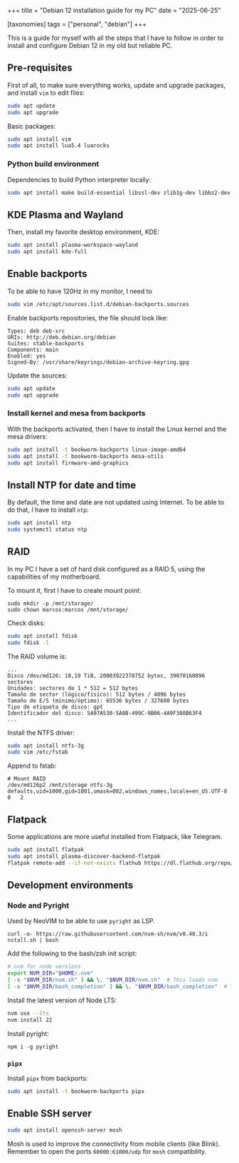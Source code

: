 +++
title = "Debian 12 installation guide for my PC"
date = "2025-06-25"

[taxonomies]
tags = ["personal", "debian"]
+++

This is a guide for myself with all the steps that I have to follow in order to
install and configure Debian 12 in my old but reliable PC.

## Pre-requisites

First of all, to make sure everything works, update and upgrade packages, and install
`vim` to edit files:

```bash
sudo apt update
sudo apt upgrade
```

Basic packages:

```bash
sudo apt install vim
sudo apt install lua5.4 luarocks
```

### Python build environment

Dependencies to build Python interpreter locally:

```bash
sudo apt install make build-essential libssl-dev zlib1g-dev libbz2-dev libreadline-dev libsqlite3-dev curl wget git libncursesw5-dev xz-utils tk-dev libxml2-dev libxmlsec1-dev libffi-dev liblzma-dev libzstd-dev
```

## KDE Plasma and Wayland

Then, install my favorite desktop environment, KDE:

```bash
sudo apt install plasma-workspace-wayland
sudo apt install kde-full
```

## Enable backports

To be able to have 120Hz in my monitor, I need to

```bash
sudo vim /etc/apt/sources.list.d/debian-backports.sources
```

Enable backports repositories, the file should look like:

```
Types: deb deb-src
URIs: http://deb.debian.org/debian
Suites: stable-backports
Components: main
Enabled: yes
Signed-By: /usr/share/keyrings/debian-archive-keyring.gpg
```

Update the sources:

```bash
sudo apt update
sudo apt upgrade
```

### Install kernel and mesa from backports

With the backports activated, then I have to install the Linux kernel and the mesa
drivers:

```bash
sudo apt install -t bookworm-backports linux-image-amd64
sudo apt install -t bookworm-backports mesa-utils
sudo apt install firmware-amd-graphics
```

## Install NTP for date and time

By default, the time and date are not updated using Internet. To be able to do that,
I have to install `ntp`:

```bash
sudo apt install ntp
sudo systemctl status ntp
```

## RAID

In my PC I have a set of hard disk configured as a RAID 5, using the capabilities of
my motherboard.

To mount it, first I have to create mount point:

```
sudo mkdir -p /mnt/storage/
sudo chown marcos:marcos /mnt/storage/
```

Check disks:

```bash
sudo apt install fdisk
sudo fdisk -l
```

The RAID volume is:

```
...
Disco /dev/md126: 18,19 TiB, 20003922378752 bytes, 39070160896 sectores
Unidades: sectores de 1 * 512 = 512 bytes
Tamaño de sector (lógico/físico): 512 bytes / 4096 bytes
Tamaño de E/S (mínimo/óptimo): 65536 bytes / 327680 bytes
Tipo de etiqueta de disco: gpt
Identificador del disco: 5A97A530-5A8B-499C-9B06-4A9F380B63F4
...
```

Install the NTFS driver:

```bash
sudo apt install ntfs-3g
sudo vim /etc/fstab
```

Append to fstab:

```
# Mount RAID
/dev/md126p2 /mnt/storage ntfs-3g defaults,uid=1000,gid=1001,umask=002,windows_names,locale=en_US.UTF-8	0	2
```

## Flatpack

Some applications are more useful installed from Flatpack, like Telegram.

```bash
sudo apt install flatpak
sudo apt install plasma-discover-backend-flatpak
flatpak remote-add --if-not-exists flathub https://dl.flathub.org/repo/flathub.flatpakrepo
```

## Development environments

### Node and Pyright

Used by NeoVIM to be able to use `pyright` as LSP.

```
curl -o- https://raw.githubusercontent.com/nvm-sh/nvm/v0.40.3/i
nstall.sh | bash
```

Add the following to the bash/zsh init script:

```bash
# nvm for node versions
export NVM_DIR="$HOME/.nvm"
[ -s "$NVM_DIR/nvm.sh" ] && \. "$NVM_DIR/nvm.sh"  # This loads nvm
[ -s "$NVM_DIR/bash_completion" ] && \. "$NVM_DIR/bash_completion"  # This loads nvm bash_completion
```

Install the latest version of Node LTS:

```bash
nvm use --lts
nvm install 22
```

Install pyright:

```
npm i -g pyright
```

### `pipx`

Install `pipx` from backports:

```bash
sudo apt install -t bookworm-backports pipx
```

## Enable SSH server

```bash
sudo apt install openssh-server mosh
```

Mosh is used to improve the connectivity from mobile clients (like Blink). Remember to
open the ports `60000:61000/udp` for `mosh` compatibility.
